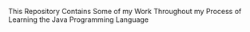 This Repository Contains Some of my Work Throughout my Process of Learning the Java Programming Language
